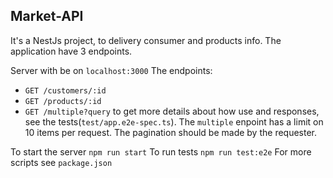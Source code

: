 ## Market-API
It's a NestJs project, to delivery consumer and products info. The application have 3 endpoints.

Server with be on `localhost:3000`
The endpoints:
* `GET /customers/:id`
* `GET /products/:id`
* `GET /multiple?query`
to get more details about how use and responses, see the tests(`test/app.e2e-spec.ts`).
The `multiple` enpoint has a limit on 10 items per request. The pagination should be made by the requester.

To start the server `npm run start`
To run tests `npm run test:e2e`
For more scripts see `package.json`
